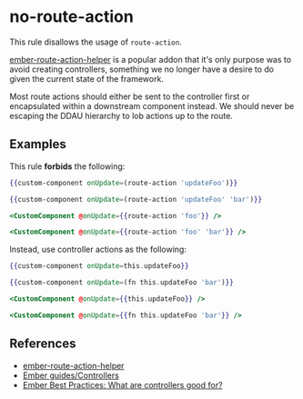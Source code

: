 # no-route-action

This rule disallows the usage of `route-action`.

[ember-route-action-helper](https://github.com/DockYard/ember-route-action-helper) is a popular addon that it's only purpose was to avoid creating controllers, something we no longer have a desire to do given the current state of the framework.

Most route actions should either be sent to the controller first or encapsulated within a downstream component instead. We should never be escaping the DDAU hierarchy to lob actions up to the route.

## Examples

This rule **forbids** the following:

```hbs
{{custom-component onUpdate=(route-action 'updateFoo')}}
```

```hbs
{{custom-component onUpdate=(route-action 'updateFoo' 'bar')}}
```

```hbs
<CustomComponent @onUpdate={{route-action 'foo'}} />
```

```hbs
<CustomComponent @onUpdate={{route-action 'foo' 'bar'}} />
```

Instead, use controller actions as the following:

```hbs
{{custom-component onUpdate=this.updateFoo}}
```

```hbs
{{custom-component onUpdate=(fn this.updateFoo 'bar')}}
```

```hbs
<CustomComponent @onUpdate={{this.updateFoo}} />
```

```hbs
<CustomComponent @onUpdate={{fn this.updateFoo 'bar'}} />
```

## References

* [ember-route-action-helper](https://github.com/DockYard/ember-route-action-helper)
* [Ember guides/Controllers](https://guides.emberjs.com/release/routing/controllers/)
* [Ember Best Practices: What are controllers good for?](https://dockyard.com/blog/2017/06/16/ember-best-practices-what-are-controllers-good-for)
